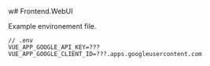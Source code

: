 w# Frontend.WebUI

Example environement file.
```
// .env
VUE_APP_GOOGLE_API_KEY=???
VUE_APP_GOOGLE_CLIENT_ID=???.apps.googleusercontent.com
```
